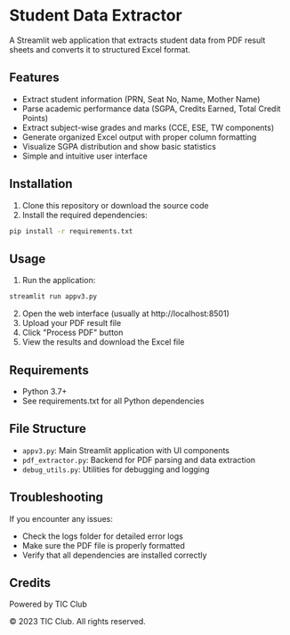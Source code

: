 # Student Data Extractor

A Streamlit web application that extracts student data from PDF result sheets and converts it to structured Excel format.

## Features

- Extract student information (PRN, Seat No, Name, Mother Name)
- Parse academic performance data (SGPA, Credits Earned, Total Credit Points)
- Extract subject-wise grades and marks (CCE, ESE, TW components)
- Generate organized Excel output with proper column formatting
- Visualize SGPA distribution and show basic statistics
- Simple and intuitive user interface

## Installation

1. Clone this repository or download the source code
2. Install the required dependencies:

```bash
pip install -r requirements.txt
```

## Usage

1. Run the application:

```bash
streamlit run appv3.py
```

2. Open the web interface (usually at http://localhost:8501)
3. Upload your PDF result file
4. Click "Process PDF" button
5. View the results and download the Excel file

## Requirements

- Python 3.7+
- See requirements.txt for all Python dependencies

## File Structure

- `appv3.py`: Main Streamlit application with UI components
- `pdf_extractor.py`: Backend for PDF parsing and data extraction
- `debug_utils.py`: Utilities for debugging and logging

## Troubleshooting

If you encounter any issues:
- Check the logs folder for detailed error logs
- Make sure the PDF file is properly formatted
- Verify that all dependencies are installed correctly

## Credits

Powered by TIC Club

© 2023 TIC Club. All rights reserved. 
